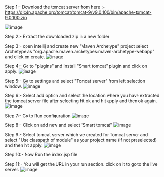 Step 1:- Download the tomcat server from here :- https://dlcdn.apache.org/tomcat/tomcat-9/v9.0.100/bin/apache-tomcat-9.0.100.zip

![image](https://github.com/user-attachments/assets/396dc140-2ea9-468a-9642-13f2f96f0f35)

Step 2:- Extract the downloaded zip in a new folder

Step 3:- open intellij and create new "Maven Archetype" project select Archetype as "org.apache.maven.archetypes:maven-archetype-webapp" and click on create.
![image](https://github.com/user-attachments/assets/e80924bf-94dd-4918-ae8d-2b26bf9d0f76)

Step 4:- Go to "plugins" and install "Smart tomcat" plugin and click on apply.
![image](https://github.com/user-attachments/assets/760d663c-5dd7-47fb-8f08-6da1dc0bfd1c)

Step 5:- Go to settings and select "Tomcat server" from left selection window.
![image](https://github.com/user-attachments/assets/b1b9567f-a0d8-4177-84da-e075f6b19fb5)

Step 6:- Select add option and select the location where you have extracted the tomcat server file after selecting hit ok and hit apply and then ok again.
![image](https://github.com/user-attachments/assets/bb39c23e-8e8e-4ac3-b498-e702cc020a82)

Step 7:- Go to Run configuration
![image](https://github.com/user-attachments/assets/d2ac736c-cd5a-4f26-b6e2-6ff7ad232119)

Step 8:- Click on add new and select "Smart tomcat"
![image](https://github.com/user-attachments/assets/74d7b801-a21d-4247-8ab9-831045dabd7c)

Step 9:- Select tomcat server which we created for Tomcat server and select "Use classpath of module" as your project name (if not preselected) and then hit apply.
![image](https://github.com/user-attachments/assets/8978b73f-dc4d-4470-b229-332e512b3765)

Step 10:- Now Run the index.jsp file

Step 11:- You will get the URL in your run section. click on it to go to the live server.
![image](https://github.com/user-attachments/assets/ce9e49fb-f5da-47f1-b593-9095ea67b54e)
